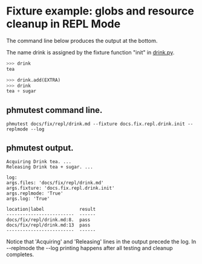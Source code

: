 # Fixture example: globs and resource cleanup in REPL Mode

The command line below produces the output at the bottom.

The name drink is assigned by the fixture function "init" in
[drink.py](drink_py.md).

```py
>>> drink
tea
```

```py
>>> drink.add(EXTRA)
>>> drink
tea + sugar
```

## phmutest command line.

```
phmutest docs/fix/repl/drink.md --fixture docs.fix.repl.drink.init --replmode --log
```

## phmutest output.

```
Acquiring Drink tea. ...
Releasing Drink tea + sugar. ...

log:
args.files: 'docs/fix/repl/drink.md'
args.fixture: 'docs.fix.repl.drink.init'
args.replmode: 'True'
args.log: 'True'

location|label             result
-------------------------  ------
docs/fix/repl/drink.md:8.  pass
docs/fix/repl/drink.md:13  pass
-------------------------  ------
```

Notice that 'Acquiring' and 'Releasing' lines in the output
precede the log.  In --replmode the --log printing happens after all
testing and cleanup completes.

